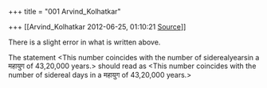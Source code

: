 +++
title = "001 Arvind_Kolhatkar"

+++
[[Arvind_Kolhatkar	2012-06-25, 01:10:21 [Source](https://groups.google.com/g/samskrita/c/I29sYaXz42s)]]



There is a slight error in what is written above.

  

The statement \<This number coincides with the number of siderealyearsin a महायुग of 43,20,000 years.> should read as \<This number coincides with the number of sidereal days in a महायुग of 43,20,000 years.>

